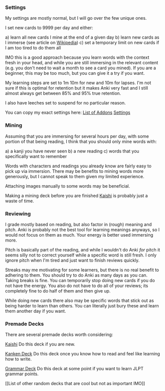 ### Settings

My settings are mostly normal, but I will go over the few unique ones.

I set new cards to 9999 per day and either:

a) learn all new cards I mine at the end of a given day
b) learn new cards as I immerse (see article on [Wikipedia](Wikipedia.md))
c) set a temporary limit on new cards if I am too tired to do them all

IMO this is a good approach because you learn words with the context fresh in your head, and while you are still immersing in the relevant content (e.g. you don't need to wait a month to see a card you mined). If you are a beginner, this may be too much, but you can give it a try if you want.

My learning steps are set to 1m 10m for new and 10m for lapses. I'm not sure if this is optimal for retention but it makes Anki very fast and I still almost always get between 85% and 95% true retention.

I also have leeches set to suspend for no particular reason.

You can copy my exact settings here:
[List of Addons](ListOfAddons.md)
[Settings](Settings.md)

### Mining 

Assuming that you are immersing for several hours per day, with some portion of that being reading, I think that you should only mine words with:

a) a kanji you have never seen
b) a new reading
c) words that you specifically want to remember

Words with characters and readings you already know are fairly easy to pick up via immersion. There may be benefits to mining words more generously, but I cannot speak to them given my limited experience.

Attaching images manually to some words may be beneficial.

Making a mining deck before you are finished [Kaishi](https://github.com/donkuri/Kaishi) is probably just a waste of time.

### Reviewing

I grade mostly based on reading, but also factor in (rough) meaning and pitch. Anki is probably not the best tool for learning meanings anyways, so I would not focus on them as much. Your energy is better used immersing more.

Pitch is basically part of the reading, and while I wouldn't do Anki *for* pitch it seems silly not to correct yourself while a specific word is still fresh. I only ignore pitch when I'm tired and just want to finish reviews quickly.

Streaks may me motivating for some learners, but there is no real benefit to adhering to them. You should try to do Anki as many days as you can. Taking breaks is fine. You can temporarily stop doing new cards if you do not have the energy. You also do not have to do all of your reviews; its completely fine to do half of them and then give up.

While doing new cards there also may be specific words that stick out as being harder to learn than others. You can literally just bury these and learn them another day if you want. 

### Premade Decks

There are several premade decks worth considering:

[Kaishi](https://github.com/donkuri/Kaishi)
Do this deck if you are new.

[Kanken Deck](https://animecards.site/writingjapanese/)
Do this deck once you know how to read and feel like learning how to write.

[Grammar Deck](https://drive.google.com/file/d/1tDBaabwgZMO8nxkcwcw4qBXayuk_513T/view?usp=sharing)
Do this deck at some point if you want to learn JLPT grammar points.

[[List of other random decks that are cool but not as important IMO]]
